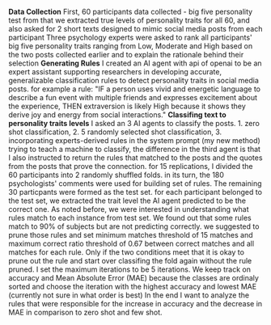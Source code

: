 **Data Collection**
First, 60 participants data collected - big five personality test from that we extracted true levels of personality traits for all 60, and also asked for 2 short texts designed to mimic social media posts from each participant
Three psychology experts were asked to rank all participants' big five personality traits ranging from Low, Moderate and High based on the two posts collected earlier and to explain the rationale behind their selection
**Generating Rules**
I created an AI agent with api of openai to be an expert assistant supporting researchers in developing accurate, generalizable classification rules to detect personality traits in social media posts. for example a rule: "IF a person uses vivid and energetic language to describe a fun event with multiple friends and expresses excitement about the experience, THEN extraversion is likely High because it shows they derive joy and energy from social interactions."
**Classifing text to personality traits levels**
I asked an 3 AI agents to classify the posts. 1. zero shot classification, 2. 5 randomly selected shot classification, 3. incorporating experts-derived rules in the system prompt (my new method) trying to teach a machine to classify, the difference in the third agent is that I also instructed to return the rules that matched to the posts and the quotes from the posts that prove the connection.
for 15 replications, I divided the 60 participants into 2 randomly shuffled folds. in its turn, the 180 psychologists' comments were used for building set of rules. The remaining 30 particpants were formed as the test set. for each participant belonged to the test set, we extracted the trait level the AI agent predicted to be the correct one. As noted before, we were interested in understanding what rules match to each instance from test set. 
We found out that some rules match to 90% of subjects but are not predicting correctly. we suggested to prune those rules and set minimum matches threshold of 15 matches and maximum correct ratio threshold of 0.67 between correct matches and all matches for each rule. Only if the two conditions meet that it is okay to prune out the rule and start over classifing the fold again without the rule pruned. I set the maximum iterations to be 5 iterations. We keep track on accuracy and Mean Absolute Error (MAE) because the classes are ordinaly sorted and choose the iteration with the highest accuracy and lowest MAE (currently not sure in what order is best)
In the end I want to analyze the rules that were responsible for the increase in accuracy and the decrease in MAE in comparison to zero shot and few shot. 

